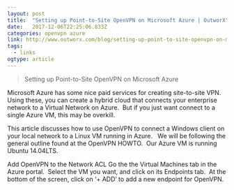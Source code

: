 ```yaml
---
layout: post 
title:  "Setting up Point-to-Site OpenVPN on Microsoft Azure | OutworX" 
date:   2017-12-06T22:25:06.833Z 
categories: openvpn azure
link: http://www.outworx.com/blog/setting-up-point-to-site-openvpn-on-microsoft-azure/ 
tags:
  - links
ogtype: article 
---
```


> Setting up Point-to-Site OpenVPN on Microsoft Azure


Microsoft Azure has some nice paid services for creating site-to-site VPN.  Using these, you can create a hybrid cloud that connects your enterprise network to a Virtual Network on Azure.  But if you just want connect to a single Azure VM, this may be overkill.

This article discusses how to use OpenVPN to connect a Windows client on your local network to a Linux VM running in Azure.   We will be following the general outline found at the OpenVPN HOWTO.  Our Azure VM is running Ubuntu 14.04LTS.

Add OpenVPN to the Network ACL
Go the the Virtual Machines tab in the Azure portal.  Select the VM you want, and click on its Endpoints tab.  At the bottom of the screen, click on ‘+ ADD’ to add a new endpoint for OpenVPN.